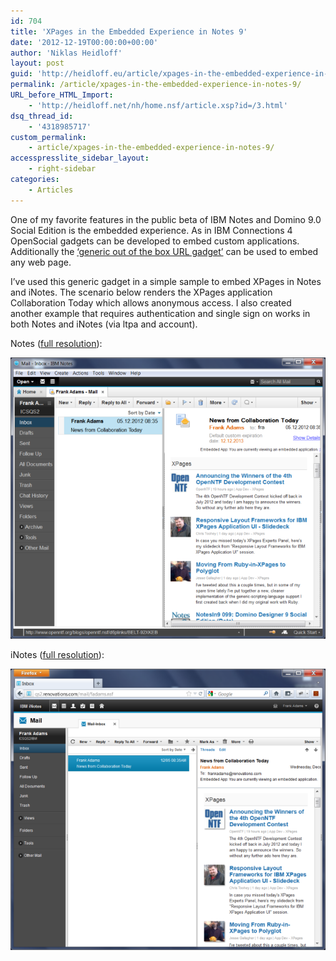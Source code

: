 ```yaml
---
id: 704
title: 'XPages in the Embedded Experience in Notes 9'
date: '2012-12-19T00:00:00+00:00'
author: 'Niklas Heidloff'
layout: post
guid: 'http://heidloff.eu/article/xpages-in-the-embedded-experience-in-notes-9/'
permalink: /article/xpages-in-the-embedded-experience-in-notes-9/
URL_before_HTML_Import:
    - 'http://heidloff.net/nh/home.nsf/article.xsp?id=/3.html'
dsq_thread_id:
    - '4318985717'
custom_permalink:
    - article/xpages-in-the-embedded-experience-in-notes-9/
accesspresslite_sidebar_layout:
    - right-sidebar
categories:
    - Articles
---
```


 One of my favorite features in the public beta of IBM Notes and Domino 9.0 Social Edition is the embedded experience. As in IBM Connections 4 OpenSocial gadgets can be developed to embed custom applications. Additionally the [‘generic out of the box URL gadget’](http://heidloff.net/nh/home.nsf/dx/20.11.2012100922NHECRE.htm) can be used to embed any web page.

 I’ve used this generic gadget in a simple sample to embed XPages in Notes and iNotes. The scenario below renders the XPages application Collaboration Today which allows anonymous access. I also created another example that requires authentication and single sign on works in both Notes and iNotes (via ltpa and account).

 Notes ([full resolution](http://heidloff.net/nh/home.nsf/dx/XPagesNotes9.png/$file/XPagesNotes9.png)):

![image](/assets/img/2012/12/XPagesNotes9s.png)

 iNotes ([full resolution](http://heidloff.net/nh/home.nsf/dx/XPagesiNotes9.png/$file/XPagesiNotes9.png)):

![image](/assets/img/2012/12/XPagesiNotes9s.png)